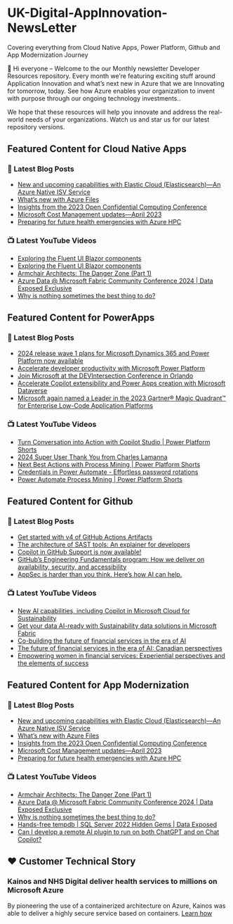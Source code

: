 # UK-Digital-AppInnovation-NewsLetter

Covering everything from Cloud Native Apps, Power Platform, Github and App Modernization Journey

👋 Hi everyone – Welcome to the our Monthly newsletter Developer Resources repository. Every month we’re featuring exciting stuff around Application Innovation and what’s next new in Azure that we are Innovating for tomorrow, today. See how Azure enables your organization to invent with purpose through our ongoing technology investments..


We hope that these resources will help you innovate and address the real-world needs of your organizations. Watch us and star us for our latest repository versions.

## Featured Content for Cloud Native Apps


### 📝 Latest Blog Posts

    
<!-- BLOGCNA:START -->
- [New and upcoming capabilities with Elastic Cloud (Elasticsearch)—An Azure Native ISV Service](https://azure.microsoft.com/blog/new-and-upcoming-capabilities-with-elastic-cloud-elasticsearch-an-azure-native-isv-service/)
- [What’s new with Azure Files](https://azure.microsoft.com/blog/what-s-new-with-azure-files/)
- [Insights from the 2023 Open Confidential Computing Conference](https://azure.microsoft.com/blog/insights-from-the-2023-open-confidential-computing-conference/)
- [Microsoft Cost Management updates—April 2023](https://azure.microsoft.com/blog/microsoft-cost-management-updates-april-2023/)
- [Preparing for future health emergencies with Azure HPC ](https://azure.microsoft.com/blog/preparing-for-future-health-emergencies-with-azure-hpc/)
<!-- BLOGCNA:END -->

### 📺 Latest YouTube Videos

 
<!-- YOUTUBECNA:START -->
- [Exploring the Fluent UI Blazor components](https://www.youtube.com/watch?v=v1-jRfkczBA)
- [Exploring the Fluent UI Blazor components](https://www.youtube.com/watch?v=jOv9ioCVDFU)
- [Armchair Architects: The Danger Zone &lpar;Part 1&rpar;](https://www.youtube.com/watch?v=XRh9LQtLlOs)
- [Azure Data @ Microsoft Fabric Community Conference 2024 | Data Exposed Exclusive](https://www.youtube.com/watch?v=bX-lLAHnK3g)
- [Why is nothing sometimes the best thing to do?](https://www.youtube.com/watch?v=749ydge_aKk)
<!-- YOUTUBECNA:END -->

##  Featured Content for PowerApps
### 📝 Latest Blog Posts
<!-- BLOGPOWER:START -->
- [2024 release wave 1 plans for Microsoft Dynamics 365 and Power Platform now available](https://cloudblogs.microsoft.com/dynamics365/bdm/2024/01/25/2024-release-wave-1-plans-for-microsoft-dynamics-365-and-power-platform-now-available/)
- [Accelerate developer productivity with Microsoft Power Platform](https://powerapps.microsoft.com/en-us/blog/accelerate-developer-productivity-with-microsoft-power-platform/)
- [Join Microsoft at the DEVIntersection Conference in Orlando](https://powerapps.microsoft.com/en-us/blog/join-microsoft-the-devintersection-conference-in-orlando/)
- [Accelerate Copilot extensibility and Power Apps creation with Microsoft Dataverse](https://www.microsoft.com/en-us/power-platform/blog/2023/11/15/accelerate-copilot-extensibility-and-power-app-creation-with-microsoft-dataverse/)
- [Microsoft again named a Leader in the 2023 Gartner® Magic Quadrant™ for Enterprise Low-Code Application Platforms](https://powerapps.microsoft.com/en-us/blog/microsoft-again-named-a-leader-in-the-2023-gartner-magic-quadrant-for-enterprise-low-code-application-platforms/)
<!-- BLOGPOWER:END -->
 ### 📺 Latest YouTube Videos
    
<!-- YOUTUBEPOWER:START -->
- [Turn Conversation into Action with Copilot Studio | Power Platform Shorts](https://www.youtube.com/watch?v=Mkc_wMGTXDc)
- [2024 Super User Thank You from Charles Lamanna](https://www.youtube.com/watch?v=KGrVtD_LL2s)
- [Next Best Actions with Process Mining | Power Platform Shorts](https://www.youtube.com/watch?v=7qZYh5KvcHA)
- [Credentials in Power Automate - Effortless password rotations](https://www.youtube.com/watch?v=Meqw4d_GMP8)
- [Power Automate Process Mining | Power Platform Shorts](https://www.youtube.com/watch?v=bvr27m8Ql_s)
<!-- YOUTUBEPOWER:END -->

##  Featured Content for Github
### 📝 Latest Blog Posts
<!-- BLOGGITHUB:START -->
- [Get started with v4 of GitHub Actions Artifacts](https://github.blog/2024-02-12-get-started-with-v4-of-github-actions-artifacts/)
- [The architecture of SAST tools: An explainer for developers](https://github.blog/2024-02-12-the-architecture-of-sast-tools-an-explainer-for-developers/)
- [Copilot in GitHub Support is now available!](https://github.blog/2024-02-09-copilot-in-github-support-is-now-available/)
- [GitHub&#8217;s Engineering Fundamentals program: How we deliver on availability, security, and accessibility](https://github.blog/2024-02-08-githubs-engineering-fundamentals-program-how-we-deliver-on-availability-security-and-accessibility/)
- [AppSec is harder than you think. Here’s how AI can help.](https://github.blog/2024-02-06-appsec-is-harder-than-you-think-heres-how-ai-can-help/)
<!-- BLOGGITHUB:END -->
### 📺 Latest YouTube Videos
<!-- YOUTUBEGITHUB:START -->
- [New AI capabilities, including Copilot in Microsoft Cloud for Sustainability](https://www.youtube.com/watch?v=ZcqFkAbbcRg)
- [Get your data AI-ready with Sustainability data solutions in Microsoft Fabric](https://www.youtube.com/watch?v=RKJlaLrAbSw)
- [Co-building the future of financial services in the era of AI](https://www.youtube.com/watch?v=p0On9b1ADj4)
- [The future of financial services in the era of AI: Canadian perspectives](https://www.youtube.com/watch?v=BGhxQ29fRcU)
- [Empowering women in financial services: Experiential perspectives and the elements of success](https://www.youtube.com/watch?v=AxF4655ncks)
<!-- YOUTUBEGITHUB:END -->
##  Featured Content for App Modernization
### 📝 Latest Blog Posts
<!-- BLOGAPPMOD:START -->
- [New and upcoming capabilities with Elastic Cloud (Elasticsearch)—An Azure Native ISV Service](https://azure.microsoft.com/blog/new-and-upcoming-capabilities-with-elastic-cloud-elasticsearch-an-azure-native-isv-service/)
- [What’s new with Azure Files](https://azure.microsoft.com/blog/what-s-new-with-azure-files/)
- [Insights from the 2023 Open Confidential Computing Conference](https://azure.microsoft.com/blog/insights-from-the-2023-open-confidential-computing-conference/)
- [Microsoft Cost Management updates—April 2023](https://azure.microsoft.com/blog/microsoft-cost-management-updates-april-2023/)
- [Preparing for future health emergencies with Azure HPC ](https://azure.microsoft.com/blog/preparing-for-future-health-emergencies-with-azure-hpc/)
<!-- BLOGAPPMOD:END -->
### 📺 Latest YouTube Videos
<!-- YOUTUBEAPPMOD:START -->
- [Armchair Architects: The Danger Zone &lpar;Part 1&rpar;](https://www.youtube.com/watch?v=XRh9LQtLlOs)
- [Azure Data @ Microsoft Fabric Community Conference 2024 | Data Exposed Exclusive](https://www.youtube.com/watch?v=bX-lLAHnK3g)
- [Why is nothing sometimes the best thing to do?](https://www.youtube.com/watch?v=749ydge_aKk)
- [Hands-free tempdb | SQL Server 2022 Hidden Gems | Data Exposed](https://www.youtube.com/watch?v=XPGg-Lg3tco)
- [Can I develop a remote AI plugin to run on both ChatGPT and on Chat Copilot?](https://www.youtube.com/watch?v=oS2LGl31o5s)
<!-- YOUTUBEAPPMOD:END -->


## ♥️ Customer Technical Story 

### Kainos and NHS Digital deliver health services to millions on Microsoft Azure

By pioneering the use of a containerized architecture on Azure, Kainos was able to deliver a highly secure service based on containers. [Learn how](https://customers.microsoft.com/en-us/story/1368348549535774520-kainos-and-nhs-digital-deliver-health-services-to-millions-on-microsoft-azure)

